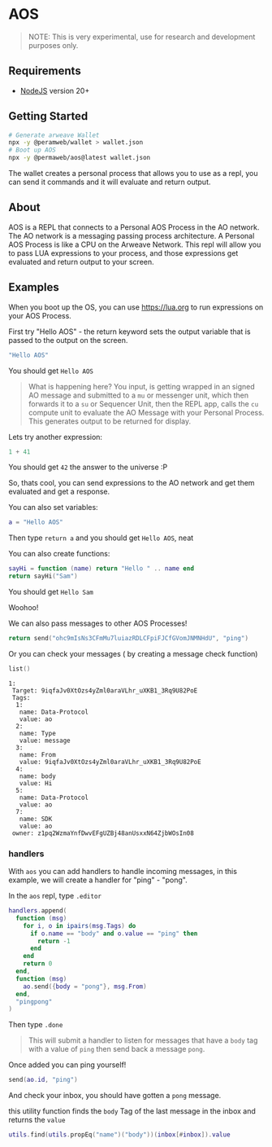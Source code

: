 # AOS 

> NOTE: This is very experimental, use for research and development purposes only.

## Requirements

* [NodeJS](https://nodejs.org) version 20+

## Getting Started

```sh
# Generate arweave Wallet
npx -y @peramweb/wallet > wallet.json
# Boot up AOS
npx -y @permaweb/aos@latest wallet.json
```

The wallet creates a personal process that allows you to use as a repl, you can send it commands and it will evaluate and return output.

## About

AOS is a REPL that connects to a Personal AOS Process in the AO network. The AO network is a messaging passing process architecture. A Personal AOS Process is like a CPU on the Arweave Network. This repl will allow you to pass LUA expressions to your process, and those expressions get evaluated and return output to your screen.  

## Examples

When you boot up the OS, you can use https://lua.org to run expressions on your AOS Process.

First try "Hello AOS" - the return keyword sets the output variable that is passed to the output on the screen.

```lua
"Hello AOS"
```

You should get `Hello AOS`

> What is happening here? You input, is getting wrapped in an signed AO message and submitted to a `mu` or messenger unit, which then forwards it to a `su` or Sequencer Unit, then the REPL app, calls the `cu` compute unit to evaluate the AO Message with your Personal Process. This generates output to be returned for display.

Lets try another expression:

```lua
1 + 41
```

You should get `42` the answer to the universe :P

So, thats cool, you can send expressions to the AO network and get them evaluated and get a response.

You can also set variables:

```lua
a = "Hello AOS"
```

Then type `return a` and you should get `Hello AOS`, neat

You can also create functions:

```lua
sayHi = function (name) return "Hello " .. name end
return sayHi("Sam")
```

You should get `Hello Sam`

Woohoo!

We can also pass messages to other AOS Processes!

```lua
return send("ohc9mIsNs3CFmMu7luiazRDLCFpiFJCfGVomJNMNHdU", "ping")
```

Or you can check your messages ( by creating a message check function)

```lua
list()
```

```
1: 
 Target: 9iqfaJv0XtOzs4yZml0araVLhr_uXKB1_3Rq9U82PoE
 Tags: 
  1: 
   name: Data-Protocol
   value: ao
  2: 
   name: Type
   value: message
  3: 
   name: From
   value: 9iqfaJv0XtOzs4yZml0araVLhr_uXKB1_3Rq9U82PoE
  4: 
   name: body
   value: Hi
  5: 
   name: Data-Protocol
   value: ao
  7: 
   name: SDK
   value: ao
 owner: z1pq2WzmaYnfDwvEFgUZBj48anUsxxN64ZjbWOsIn08
```

### handlers

With `aos` you can add handlers to handle incoming messages, in this example, we will create a handler for "ping" - "pong".

In the `aos` repl, type `.editor`

```lua
handlers.append(
  function (msg)
    for i, o in ipairs(msg.Tags) do
      if o.name == "body" and o.value == "ping" then
        return -1
      end
    end
    return 0
  end,
  function (msg)
    ao.send({body = "pong"}, msg.From)
  end,
  "pingpong"
)
```

Then type `.done`

>  This will submit a handler to listen for messages that have a `body` tag with a value of `ping` then send back a message `pong`.

Once added you can ping yourself!

```lua
send(ao.id, "ping")
```

And check your inbox, you should have gotten a `pong` message.

this utility function finds the `body` Tag of the last message in the inbox and returns the `value`

```lua
utils.find(utils.propEq("name")("body"))(inbox[#inbox]).value
```
